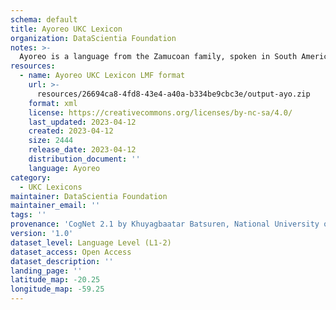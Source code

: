 ```yaml
---
schema: default
title: Ayoreo UKC Lexicon
organization: DataScientia Foundation
notes: >-
  Ayoreo is a language from the Zamucoan family, spoken in South America. The UKC Lexicon of Ayoreo is represented as a lexico-semantic network. It consists of words, word senses, synsets, as well as sense-level and synset-level relationships.
resources:
  - name: Ayoreo UKC Lexicon LMF format
    url: >-
      resources/26694ca8-4fd8-43e4-a40a-b334be9cbc3e/output-ayo.zip
    format: xml
    license: https://creativecommons.org/licenses/by-nc-sa/4.0/
    last_updated: 2023-04-12
    created: 2023-04-12
    size: 2444
    release_date: 2023-04-12
    distribution_document: ''
    language: Ayoreo
category:
  - UKC Lexicons
maintainer: DataScientia Foundation
maintainer_email: ''
tags: ''
provenance: 'CogNet 2.1 by Khuyagbaatar Batsuren, National University of Mongolia (http://cognet.ukc.disi.unitn.it); Native Languages of the Americas 2021.11. by Laura Redish and Orrin Lewis (http://www.native-languages.org); Princeton WordNet 2.1 by Princeton University (https://wordnet.princeton.edu)'
version: '1.0'
dataset_level: Language Level (L1-2)
dataset_access: Open Access
dataset_description: ''
landing_page: ''
latitude_map: -20.25
longitude_map: -59.25
---
```

